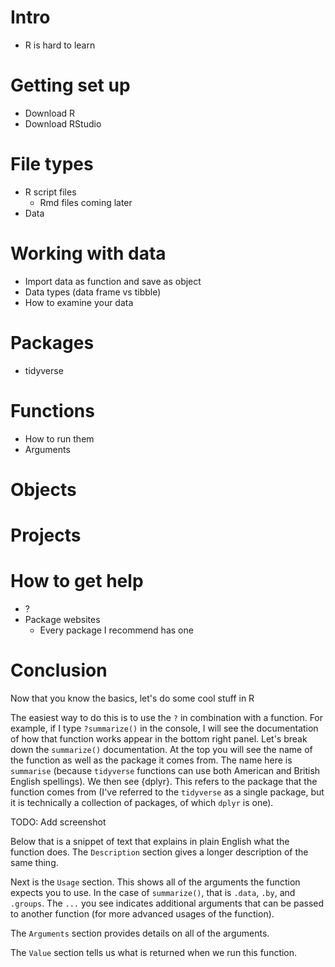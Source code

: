 # Intro

- R is hard to learn

# Getting set up

- Download R 
- Download RStudio

# File types

- R script files
	- Rmd files coming later
- Data


# Working with data

- Import data as function and save as object
- Data types (data frame vs tibble)
- How to examine your data

# Packages

- tidyverse

# Functions

- How to run them
- Arguments

# Objects


# Projects

# How to get help

- ? 
- Package websites
	- Every package I recommend has one


# Conclusion

Now that you know the basics, let's do some cool stuff in R





The easiest way to do this is to use the `?` in combination with a function. For example, if I type `?summarize()` in the console, I will see the documentation of how that function works appear in the bottom right panel. Let's break down the `summarize()` documentation. At the top you will see the name of the function as well as the package it comes from. The name here is `summarise` (because `tidyverse` functions can use both American and British English spellings). We then see {dplyr}. This refers to the package that the function comes from (I've referred to the `tidyverse` as a single package, but it is technically a collection of packages, of which `dplyr` is one).

TODO: Add screenshot

Below that is a snippet of text that explains in plain English what the function does. The `Description` section gives a longer description of the same thing. 

Next is the `Usage` section. This shows all of the arguments the function expects you to use. In the case of `summarize()`, that is `.data`, `.by`, and `.groups`. The `...` you see indicates additional arguments that can be passed to another function (for more advanced usages of the function). 

The `Arguments` section provides details on all of the arguments.

The `Value` section tells us what is returned when we run this function. 


